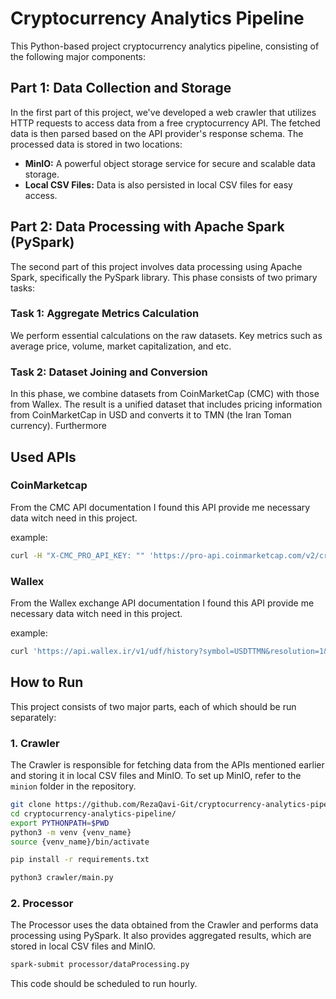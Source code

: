 # Cryptocurrency Analytics Pipeline

This Python-based project cryptocurrency analytics pipeline, consisting of the following major components:

## Part 1: Data Collection and Storage

In the first part of this project, we've developed a web crawler that utilizes HTTP requests to access data from a free cryptocurrency API. The fetched data is then parsed based on the API provider's response schema. The processed data is stored in two locations:

- **MinIO:** A powerful object storage service for secure and scalable data storage.
- **Local CSV Files:** Data is also persisted in local CSV files for easy access.

## Part 2: Data Processing with Apache Spark (PySpark)

The second part of this project involves data processing using Apache Spark, specifically the PySpark library. This phase consists of two primary tasks:

### Task 1: Aggregate Metrics Calculation

We perform essential calculations on the raw datasets. Key metrics such as average price, volume, market capitalization, and etc.

### Task 2: Dataset Joining and Conversion
In this phase, we combine datasets from CoinMarketCap (CMC) with those from Wallex. The result is a unified dataset that includes pricing information from CoinMarketCap in USD and converts it to TMN (the Iran Toman currency). Furthermore


## Used APIs 

### CoinMarketcap
From the CMC API documentation I found this API provide me necessary data witch need in this project.

example:
```bash
curl -H "X-CMC_PRO_API_KEY: "" 'https://pro-api.coinmarketcap.com/v2/cryptocurrency/quotes/latest?symbol=BTC'
```

### Wallex
From the Wallex exchange API documentation I found this API provide me necessary data witch need in this project.

example:
```bash
curl 'https://api.wallex.ir/v1/udf/history?symbol=USDTTMN&resolution=1&from=1693233309&to=1693233469'
```

## How to Run

This project consists of two major parts, each of which should be run separately:

### 1. Crawler

The Crawler is responsible for fetching data from the APIs mentioned earlier and storing it in local CSV files and MinIO. To set up MinIO, refer to the `minion` folder in the repository.

```bash
git clone https://github.com/RezaQavi-Git/cryptocurrency-analytics-pipeline.git
cd cryptocurrency-analytics-pipeline/
export PYTHONPATH=$PWD
python3 -m venv {venv_name}
source {venv_name}/bin/activate

pip install -r requirements.txt

python3 crawler/main.py
```


### 2. Processor
The Processor uses the data obtained from the Crawler and performs data processing using PySpark. It also provides aggregated results, which are stored in local CSV files and MinIO.

```bash
spark-submit processor/dataProcessing.py
```
This code should be scheduled to run hourly.

